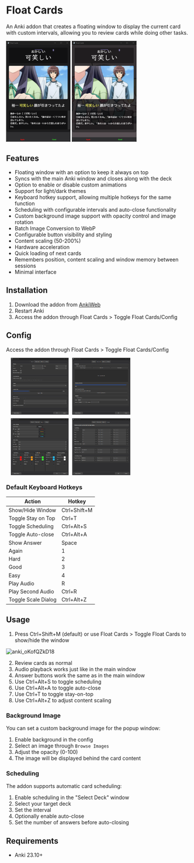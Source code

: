 # Float Cards

An Anki addon that creates a floating window to display the current card with custom intervals, allowing you to review cards while doing other tasks.

<img src="https://raw.githubusercontent.com/BrenoAqua/Float-Cards/refs/heads/main/preview-images/Default.png" width="35%">
<img src="https://raw.githubusercontent.com/BrenoAqua/Float-Cards/refs/heads/main/preview-images/Background%20Active.png" width="35%">

## Features

- Floating window with an option to keep it always on top
- Syncs with the main Anki window and closes along with the deck
- Option to enable or disable custom animations
- Support for light/dark themes
- Keyboard hotkey support, allowing multiple hotkeys for the same function
- Scheduling with configurable intervals and auto-close functionality
- Custom background image support with opacity control and image rotation
- Batch Image Conversion to WebP 
- Configurable button visibility and styling
- Content scaling (50-200%)
- Hardware acceleration
- Quick loading of next cards
- Remembers position, content scaling and window memory between sessions
- Minimal interface

## Installation

1. Download the addon from [AnkiWeb](https://ankiweb.net/shared/info/17442591)
2. Restart Anki
3. Access the addon through Float Cards > Toggle Float Cards/Config

## Config

Access the addon through Float Cards > Toggle Float Cards/Config

<div style="display: flex; flex-wrap: wrap; gap: 10px; justify-content: center; max-width: 70%;">
    <img src="https://raw.githubusercontent.com/BrenoAqua/Float-Cards/refs/heads/main/preview-images/config/General.png" width="45%">
    <img src="https://raw.githubusercontent.com/BrenoAqua/Float-Cards/refs/heads/main/preview-images/config/Background.png" width="45%">
    <img src="https://raw.githubusercontent.com/BrenoAqua/Float-Cards/refs/heads/main/preview-images/config/Buttons.png" width="45%">
    <img src="https://raw.githubusercontent.com/BrenoAqua/Float-Cards/refs/heads/main/preview-images/config/Hotkeys.png" width="45%">
</div>

### Default Keyboard Hotkeys

| Action | Hotkey |
|--------|----------|
| Show/Hide Window | Ctrl+Shift+M |
| Toggle Stay on Top | Ctrl+T |
| Toggle Scheduling | Ctrl+Alt+S |
| Toggle Auto-close | Ctrl+Alt+A |
| Show Answer | Space |
| Again | 1 |
| Hard | 2 |
| Good | 3 |
| Easy | 4 |
| Play Audio | R |
| Play Second Audio | Ctrl+R |
| Toggle Scale Dialog | Ctrl+Alt+Z |

## Usage

1. Press Ctrl+Shift+M (default) or use Float Cards > Toggle Float Cards to show/hide the window

![anki_oKofQZkD18](https://github.com/user-attachments/assets/392bd57e-4271-4ac0-96ba-808057ad6976)

2. Review cards as normal
3. Audio playback works just like in the main window
4. Answer buttons work the same as in the main window
5. Use Ctrl+Alt+S to toggle scheduling
6. Use Ctrl+Alt+A to toggle auto-close
7. Use Ctrl+T to toggle stay-on-top
8. Use Ctrl+Alt+Z to adjust content scaling

### Background Image

You can set a custom background image for the popup window:
1. Enable background in the config
2. Select an image through `Browse Images`
3. Adjust the opacity (0-100)
4. The image will be displayed behind the card content

### Scheduling

The addon supports automatic card scheduling:
1. Enable scheduling in the "Select Deck" window
2. Select your target deck
3. Set the interval
4. Optionally enable auto-close
5. Set the number of answers before auto-closing

## Requirements

- Anki 23.10+
